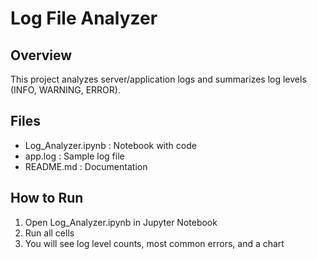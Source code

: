 # Log File Analyzer

## Overview
This project analyzes server/application logs and summarizes log levels (INFO, WARNING, ERROR).

## Files
- Log_Analyzer.ipynb : Notebook with code
- app.log : Sample log file
- README.md : Documentation

## How to Run
1. Open Log_Analyzer.ipynb in Jupyter Notebook
2. Run all cells
3. You will see log level counts, most common errors, and a chart
